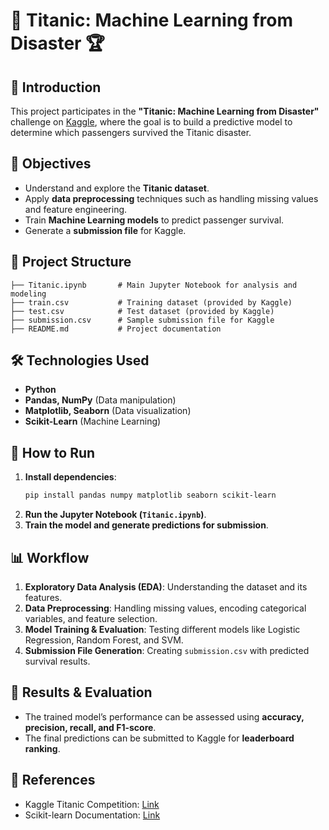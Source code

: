 # 🚢 Titanic: Machine Learning from Disaster 🏆

## 📌 Introduction
This project participates in the **"Titanic: Machine Learning from Disaster"** challenge on [Kaggle](https://www.kaggle.com/c/titanic), where the goal is to build a predictive model to determine which passengers survived the Titanic disaster.

## 🎯 Objectives
- Understand and explore the **Titanic dataset**.
- Apply **data preprocessing** techniques such as handling missing values and feature engineering.
- Train **Machine Learning models** to predict passenger survival.
- Generate a **submission file** for Kaggle.

## 📂 Project Structure
```
├── Titanic.ipynb       # Main Jupyter Notebook for analysis and modeling
├── train.csv           # Training dataset (provided by Kaggle)
├── test.csv            # Test dataset (provided by Kaggle)
├── submission.csv      # Sample submission file for Kaggle
├── README.md           # Project documentation
```

## 🛠 Technologies Used
- **Python**
- **Pandas, NumPy** (Data manipulation)
- **Matplotlib, Seaborn** (Data visualization)
- **Scikit-Learn** (Machine Learning)

## 🚀 How to Run
1. **Install dependencies**:
   ```bash
   pip install pandas numpy matplotlib seaborn scikit-learn
   ```
2. **Run the Jupyter Notebook (`Titanic.ipynb`)**.
3. **Train the model and generate predictions for submission**.

## 📊 Workflow
1. **Exploratory Data Analysis (EDA)**: Understanding the dataset and its features.
2. **Data Preprocessing**: Handling missing values, encoding categorical variables, and feature selection.
3. **Model Training & Evaluation**: Testing different models like Logistic Regression, Random Forest, and SVM.
4. **Submission File Generation**: Creating `submission.csv` with predicted survival results.

## 🏅 Results & Evaluation
- The trained model’s performance can be assessed using **accuracy, precision, recall, and F1-score**.
- The final predictions can be submitted to Kaggle for **leaderboard ranking**.

## 📢 References
- Kaggle Titanic Competition: [Link](https://www.kaggle.com/c/titanic)
- Scikit-learn Documentation: [Link](https://scikit-learn.org/)
